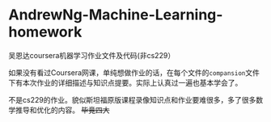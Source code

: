 # AndrewNg-Machine-Learning-homework
吴恩达coursera机器学习作业文件及代码(非cs229）

如果没有看过Coursera网课，单纯想做作业的话，在每个文件的`compansion`文件下有本次作业的详细描述与知识点提要。实际上认真过一遍也基本学会了。

不是cs229的作业。貌似斯坦福原版课程录像知识点和作业要难很多，多了很多数学推导和优化的内容。 ~~毕竟四大~~
